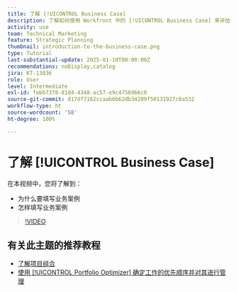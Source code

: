 ```yaml
---
title: 了解 [!UICONTROL Business Case]
description: 了解如何使用 Workfront 中的 [!UICONTROL Business Case] 来评估请求的项目，并将其与您项目组合中的其他项目进行比较。
activity: use
team: Technical Marketing
feature: Strategic Planning
thumbnail: introduction-to-the-business-case.png
type: Tutorial
last-substantial-update: 2025-01-10T00:00:00Z
recommendations: noDisplay,catalog
jira: KT-13836
role: User
level: Intermediate
exl-id: febb7378-81d4-4348-ac57-e9c4756966c0
source-git-commit: d17df7162ccaab6b62db34209f50131927c0a532
workflow-type: ht
source-wordcount: '58'
ht-degree: 100%

---
```


# 了解 [!UICONTROL Business Case]

在本视频中，您将了解到：

* 为什么要填写业务案例
* 怎样填写业务案例

>[!VIDEO](https://video.tv.adobe.com/v/3442843/?quality=12&learn=on&enablevpops)

## 有关此主题的推荐教程

* [了解项目组合](/help/portfolios-and-programs/overview-of-adobe-workfront-portfolios.md)
* [使用 [!UICONTROL Portfolio Optimizer] 确定工作的优先顺序并对其进行管理](/help/portfolios-and-programs/prioritize-and-manage-work-with-portfolios.md)
